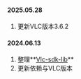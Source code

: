 #### 2025.05.28
1. 更新VLC版本3.6.2

#### 2024.06.13

1. 整理**[Vlc-sdk-lib](https://github.com/mengzhidaren/Vlc-sdk-lib)**
2. 更新依赖与VLC版本

